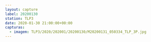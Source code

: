 ```yaml
---
layout: capture
label: 20200130
station: TLP3
date: 2020-01-30 21:00:00+00:00
capturas:
  - imagem: TLP3/2020/202001/20200130/M20200131_050334_TLP_3P.jpg
---
```


